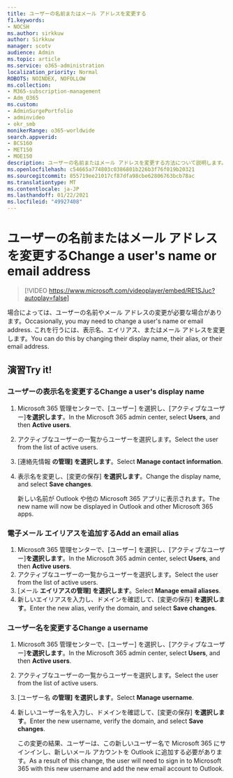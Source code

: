 ```yaml
---
title: ユーザーの名前またはメール アドレスを変更する
f1.keywords:
- NOCSH
ms.author: sirkkuw
author: Sirkkuw
manager: scotv
audience: Admin
ms.topic: article
ms.service: o365-administration
localization_priority: Normal
ROBOTS: NOINDEX, NOFOLLOW
ms.collection:
- M365-subscription-management
- Adm_O365
ms.custom:
- AdminSurgePortfolio
- adminvideo
- okr_smb
monikerRange: o365-worldwide
search.appverid:
- BCS160
- MET150
- MOE150
description: ユーザーの名前またはメール アドレスを変更する方法について説明します。
ms.openlocfilehash: c54665a774803c0386801b226b3f76f019b20321
ms.sourcegitcommit: 855719ee21017cf87dfa98cbe62806763bcb78ac
ms.translationtype: MT
ms.contentlocale: ja-JP
ms.lasthandoff: 01/22/2021
ms.locfileid: "49927408"
---
```

# <a name="change-a-users-name-or-email-address"></a><span data-ttu-id="0ccd0-103">ユーザーの名前またはメール アドレスを変更する</span><span class="sxs-lookup"><span data-stu-id="0ccd0-103">Change a user's name or email address</span></span>

> [!VIDEO https://www.microsoft.com/videoplayer/embed/RE1SJuc?autoplay=false]

<span data-ttu-id="0ccd0-104">場合によっては、ユーザーの名前やメール アドレスの変更が必要な場合があります。</span><span class="sxs-lookup"><span data-stu-id="0ccd0-104">Occasionally, you may need to change a user's name or email address.</span></span> <span data-ttu-id="0ccd0-105">これを行うには、表示名、エイリアス、またはメール アドレスを変更します。</span><span class="sxs-lookup"><span data-stu-id="0ccd0-105">You can do this by changing their display name, their alias, or their email address.</span></span> 

## <a name="try-it"></a><span data-ttu-id="0ccd0-106">演習</span><span class="sxs-lookup"><span data-stu-id="0ccd0-106">Try it!</span></span>

### <a name="change-a-users-display-name"></a><span data-ttu-id="0ccd0-107">ユーザーの表示名を変更する</span><span class="sxs-lookup"><span data-stu-id="0ccd0-107">Change a user's display name</span></span>

1. <span data-ttu-id="0ccd0-108">Microsoft 365 管理センターで、[ユーザー] を選択し、[アクティブなユーザー]**を選択します**。</span><span class="sxs-lookup"><span data-stu-id="0ccd0-108">In the Microsoft 365 admin center, select **Users**, and then **Active users**.</span></span>
1. <span data-ttu-id="0ccd0-109">アクティブなユーザーの一覧からユーザーを選択します。</span><span class="sxs-lookup"><span data-stu-id="0ccd0-109">Select the user from the list of active users.</span></span>
1. <span data-ttu-id="0ccd0-110">[連絡先情報 **の管理] を選択します**。</span><span class="sxs-lookup"><span data-stu-id="0ccd0-110">Select **Manage contact information**.</span></span>
1. <span data-ttu-id="0ccd0-111">表示名を変更し、[変更の保存] **を選択します**。</span><span class="sxs-lookup"><span data-stu-id="0ccd0-111">Change the display name, and select **Save changes**.</span></span>

    <span data-ttu-id="0ccd0-112">新しい名前が Outlook や他の Microsoft 365 アプリに表示されます。</span><span class="sxs-lookup"><span data-stu-id="0ccd0-112">The new name will now be displayed in Outlook and other Microsoft 365 apps.</span></span>

### <a name="add-an-email-alias"></a><span data-ttu-id="0ccd0-113">電子メール エイリアスを追加する</span><span class="sxs-lookup"><span data-stu-id="0ccd0-113">Add an email alias</span></span>

1. <span data-ttu-id="0ccd0-114">Microsoft 365 管理センターで、[ユーザー] を選択し、[アクティブなユーザー]**を選択します**。</span><span class="sxs-lookup"><span data-stu-id="0ccd0-114">In the Microsoft 365 admin center, select **Users**, and then **Active users**.</span></span>
1. <span data-ttu-id="0ccd0-115">アクティブなユーザーの一覧からユーザーを選択します。</span><span class="sxs-lookup"><span data-stu-id="0ccd0-115">Select the user from the list of active users.</span></span>
1. <span data-ttu-id="0ccd0-116">[メール **エイリアスの管理] を選択します**。</span><span class="sxs-lookup"><span data-stu-id="0ccd0-116">Select **Manage email aliases**.</span></span>
1. <span data-ttu-id="0ccd0-117">新しいエイリアスを入力し、ドメインを確認して、[変更の保存] **を選択します**。</span><span class="sxs-lookup"><span data-stu-id="0ccd0-117">Enter the new alias, verify the domain, and select **Save changes**.</span></span>

### <a name="change-a-username"></a><span data-ttu-id="0ccd0-118">ユーザー名を変更する</span><span class="sxs-lookup"><span data-stu-id="0ccd0-118">Change a username</span></span>

1. <span data-ttu-id="0ccd0-119">Microsoft 365 管理センターで、[ユーザー] を選択し、[アクティブなユーザー]**を選択します**。</span><span class="sxs-lookup"><span data-stu-id="0ccd0-119">In the Microsoft 365 admin center, select **Users**, and then **Active users**.</span></span>
1. <span data-ttu-id="0ccd0-120">アクティブなユーザーの一覧からユーザーを選択します。</span><span class="sxs-lookup"><span data-stu-id="0ccd0-120">Select the user from the list of active users.</span></span>
1. <span data-ttu-id="0ccd0-121">[ユーザー名 **の管理] を選択します**。</span><span class="sxs-lookup"><span data-stu-id="0ccd0-121">Select **Manage username**.</span></span>
1. <span data-ttu-id="0ccd0-122">新しいユーザー名を入力し、ドメインを確認して、[変更の保存] **を選択します**。</span><span class="sxs-lookup"><span data-stu-id="0ccd0-122">Enter the new username, verify the domain, and select **Save changes**.</span></span>

    <span data-ttu-id="0ccd0-123">この変更の結果、ユーザーは、この新しいユーザー名で Microsoft 365 にサインインし、新しいメール アカウントを Outlook に追加する必要があります。</span><span class="sxs-lookup"><span data-stu-id="0ccd0-123">As a result of this change, the user will need to sign in to Microsoft 365 with this new username and add the new email account to Outlook.</span></span>
